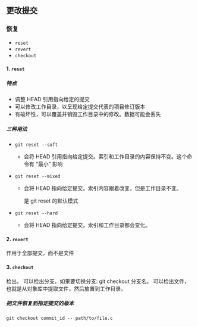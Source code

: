## 更改提交

### 恢复

- `reset`
- `revert`
- `checkout`



#### 1. `reset`

##### 特点

- 调整 HEAD 引用指向给定的提交
- 可以修改工作目录，以呈现给定提交代表的项目修订版本
- 有破坏性，可以覆盖并销毁工作目录中的修改。数据可能会丢失

##### 三种用法

- `git reset --soft`

  - 会将 HEAD 引用指向给定提交。索引和工作目录的内容保持不变。这个命令有 “最小” 影响

- `git reset --mixed`

  - 会将 HEAD 指向给定提交。索引内容跟着改变，但是工作目录不变。

    是 git reset 的默认模式

- `git reset --hard`

  - 会将 HEAD 指向给定提交。索引和工作目录都会变化。



#### 2. `revert`

作用于全部提交，而不是文件



#### 3. `checkout`

检出。
可以检出分支，如果要切换分支: git checkout 分支名。
可以检出文件，也就是从对象库中提取文件，然后放置到工作目录。

##### 把文件恢复到指定提交的版本

`git checkout commit_id -- path/to/file.c`

